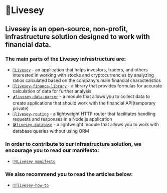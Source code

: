# 🌱Livesey

<!--

**Here are some ideas to get you started:**

🙋‍♀️ A short introduction - what is your organization all about?
🌈 Contribution guidelines - how can the community get involved?
👩‍💻 Useful resources - where can the community find your docs? Is there anything else the community should know?
🍿 Fun facts - what does your team eat for breakfast?
🧙 Remember, you can do mighty things with the power of [Markdown](https://docs.github.com/github/writing-on-github/getting-started-with-writing-and-formatting-on-github/basic-writing-and-formatting-syntax)
-->
## Livesey is an open-source, non-profit, infrastructure solution designed to work with financial data. 
### The main parts of the Livesey infrastructure are:
* [`🌱Livesey`](https://github.com/livesey-finance/livesey-main-module.git) - an application that helps investors, traders, and others interested in working with stocks and cryptocurrencies by analyzing ratios calculated based on the company's main financial characteristics
* [`🧪livesey-finance-library`](https://github.com/livesey-finance/livsey-finance-library.git) - a library that provides formulas for accurate calculation of data for further analysis
* [`🌶️livesey-data-parser`](https://github.com/livesey-finance/livesey-data-parser.git) - a module that allows you to collect data to create applications that should work with the financial API(temporary private)
* [`🔧livesey-routing`](https://github.com/livesey-finance/livesey-routing.git) - a lightweight HTTP router that facilitates handling requests and responses in a Node.js application
* [`🛠️livesey-database`](https://github.com/livesey-finance/livesey-database.git) - a lightweight module that allows you to work with database queries without using ORM

### In order to contribute to our infrastructure solution, we encourage you to read our manifesto:
* [`👮‍♀️Livesey manifesto`](https://github.com/livesey-finance/.github/blob/main/manifesto.md)

### We also recommend you to read the articles below:
* [`👩‍🏫livesey-how-to`](https://github.com/livesey-finance/livesey-how-to.git)

